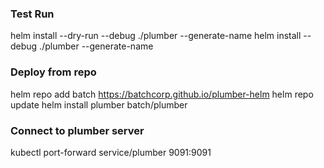 
### Test Run

helm install --dry-run --debug ./plumber --generate-name
helm install --debug ./plumber --generate-name


### Deploy from repo

helm repo add batch https://batchcorp.github.io/plumber-helm
helm repo update
helm install plumber batch/plumber


### Connect to plumber server

kubectl port-forward service/plumber 9091:9091
